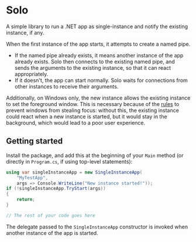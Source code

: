 # Solo

A simple library to run a .NET app as single-instance and notify the existing instance, if any.

When the first instance of the app starts, it attempts to create a named pipe.
- If the named pipe already exists, it means another instance of the app already exists. Solo then connects to the existing named pipe, and sends the arguments to the existing instance, so that it can react appropriately.
- If it doesn't, the app can start normally. Solo waits for connections from other instances to receive their arguments.

Additionally, on Windows only, the new instance allows the existing instance to set the foreground window. This is necessary because of the [rules](https://learn.microsoft.com/en-us/windows/win32/api/winuser/nf-winuser-setforegroundwindow#remarks) to prevent windows from stealing focus: without this, the existing instance could react when a new instance is started, but it would stay in the background, which would lead to a poor user experience.

## Getting started

Install the package, and add this at the beginning of your `Main` method (or directly in `Program.cs`, if using top-level statements):

```csharp
using var singleInstanceApp = new SingleInstanceApp(
    "MyTestApp",
    args => Console.WriteLine("New instance started!"));
if (!singleInstanceApp.TryStart(args))
{
    return;
}

// The rest of your code goes here
```

The delegate passed to the `SingleInstanceApp` constructor is invoked when another instance of the app is started.
